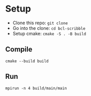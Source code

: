 # Setup
* Clone this repo: `git clone`
* Go into the clone: `cd bcl-scribble`
* Setup cmake: `cmake -S . -B build`

## Compile
`cmake --build build`

## Run
`mpirun -n 4 build/main/main`
